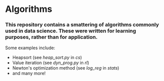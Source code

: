 # Algorithms

### This repository contains a smattering of algorithms commonly used in data science. These were written for learning purposes, rather than for application.

Some examples include: 

- Heapsort (see *heap_sort.py* in *cs*)
- Value iteration (see *dyn_prog.py* in *rl*)
- Newton's optimization method (see *log_reg* in *stats*)
- and many more!
